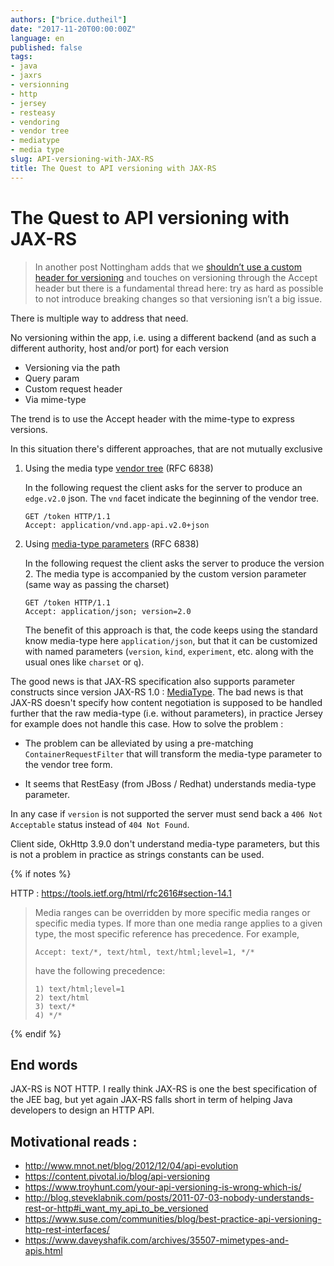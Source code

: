 ```yaml
---
authors: ["brice.dutheil"]
date: "2017-11-20T00:00:00Z"
language: en
published: false
tags:
- java
- jaxrs
- versionning
- http
- jersey
- resteasy
- vendoring
- vendor tree
- mediatype
- media type
slug: API-versioning-with-JAX-RS
title: The Quest to API versioning with JAX-RS
---
```


# The Quest to API versioning with JAX-RS

> In another post Nottingham adds that we [shouldn’t use a custom header for versioning](http://www.mnot.net/blog/2012/07/11/header_versioning) 
> and touches on versioning through the Accept header but there is a fundamental 
> thread here: try as hard as possible to not introduce breaking changes so that 
> versioning isn’t a big issue.


There is multiple way to address that need.

No versioning within the app, i.e. using a different backend (and as such a 
different authority, host and/or port) for each version

* Versioning via the path
* Query param
* Custom request header
* Via mime-type

The trend is to use the Accept header with the mime-type to express versions.

In this situation there's different approaches, that are not mutually exclusive

1. Using the media type [vendor tree](https://tools.ietf.org/html/rfc6838#section-3.2) (RFC 6838)
    
    In the following request the client asks for the server to produce an `edge.v2.0` 
    json. The `vnd` facet indicate the beginning of the  vendor tree.
    
    ```
    GET /token HTTP/1.1
    Accept: application/vnd.app-api.v2.0+json
    ```

2. Using [media-type parameters](https://tools.ietf.org/html/rfc6838#section-4.3) (RFC 6838)

    In the following request the client asks the server to produce the version 2. 
    The media type is accompanied by the custom version parameter (same way as 
    passing the charset)
    
    ```
    GET /token HTTP/1.1
    Accept: application/json; version=2.0
    ```
    
    The benefit of this approach is that, the code keeps using the standard know 
    media-type here `application/json`, but that it can be customized with named 
    parameters (`version`, `kind`, `experiment`, etc. along with the usual ones 
    like `charset` or `q`).



The good news is that JAX-RS specification also supports parameter constructs 
since version JAX-RS 1.0 : [MediaType](https://docs.oracle.com/javaee/7/api/javax/ws/rs/core/MediaType.html). 
The bad news is that JAX-RS doesn't specify how content negotiation is supposed 
to be handled further that the raw media-type (i.e. without parameters), in 
practice Jersey for example does not handle this case. How to solve the problem :

* The problem can be alleviated by using a pre-matching `ContainerRequestFilter` 
    that will transform the media-type parameter to the vendor tree form.

* It seems that RestEasy (from JBoss / Redhat) understands media-type parameter.

In any case if `version` is not supported the server must send back a 
`406 Not Acceptable` status instead of `404 Not Found`.



Client side, OkHttp 3.9.0 don't understand media-type parameters, but this is 
not a problem in practice as strings constants can be used.



{% if notes %}

HTTP : https://tools.ietf.org/html/rfc2616#section-14.1

> Media ranges can be overridden by more specific media ranges or
> specific media types. If more than one media range applies to a given
> type, the most specific reference has precedence. For example,
>
>     Accept: text/*, text/html, text/html;level=1, */*
>
> have the following precedence:
>
>     1) text/html;level=1
>     2) text/html
>     3) text/*
>     4) */*


{% endif %}

## End words

JAX-RS is NOT HTTP. I really think JAX-RS is one the best specification of the 
JEE bag, but yet again JAX-RS falls short in term of helping Java developers to 
design an HTTP API.

## Motivational reads : 

* http://www.mnot.net/blog/2012/12/04/api-evolution
* https://content.pivotal.io/blog/api-versioning
* https://www.troyhunt.com/your-api-versioning-is-wrong-which-is/
* http://blog.steveklabnik.com/posts/2011-07-03-nobody-understands-rest-or-http#i_want_my_api_to_be_versioned
* https://www.suse.com/communities/blog/best-practice-api-versioning-http-rest-interfaces/
* https://www.daveyshafik.com/archives/35507-mimetypes-and-apis.html




